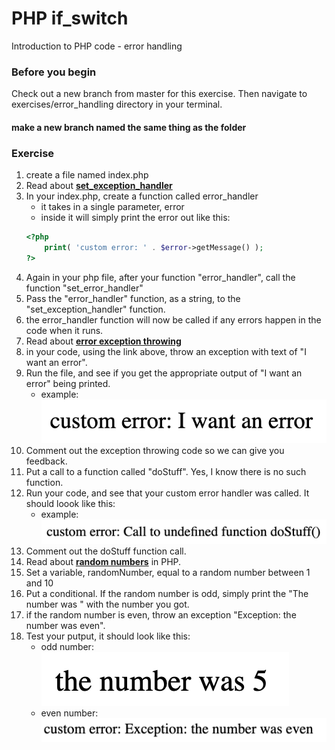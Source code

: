 # PHP if_switch

Introduction to PHP code - error handling

### Before you begin

Check out a new branch from master for this exercise.  Then navigate to exercises/error_handling directory in your terminal.
#### make a new branch named the same thing as the folder

### Exercise

1. create a file named index.php
1. Read about [**set_exception_handler**](https://www.php.net/manual/en/function.set-exception-handler.php)
1. In your index.php, create a function called error_handler
    * it takes in a single parameter, error
    * inside it will simply print the error out like this:
    ```php
    <?php 
        print( 'custom error: ' . $error->getMessage() );
    ?>
    ```
1. Again in your php file, after your function "error_handler", call the function "set_error_handler"
1. Pass the "error_handler" function, as a string, to the "set_exception_handler" function.
1. the error_handler function will now be called if any errors happen in the code when it runs.
1. Read about [**error exception throwing**](https://www.php.net/manual/en/language.exceptions.php)
1. in your code, using the link above, throw an exception with text of "I want an error".
1. Run the file, and see if you get the appropriate output of "I want an error" being printed.
    * example: ![movie data html](../../demoassets/error_1output.png)
1. Comment out the exception throwing code so we can give you feedback.
1. Put a call to a function called "doStuff".  Yes, I know there is no such function.
1. Run your code, and see that your custom error handler was called.  It should loook like this:
    * example: ![movie data html](../../demoassets/error_2output.png)
1. Comment out the doStuff function call.
1. Read about [**random numbers**](https://www.php.net/manual/en/function.rand.php) in PHP.
1. Set a variable, randomNumber, equal to a random number between 1 and 10
1. Put a conditional.  If the random number is odd, simply print the "The number was <number>" with the number you got.
1. if the random number is even, throw an exception "Exception: the number was even".
1. Test your putput, it should look like this:
    * odd number: ![movie data html](../../demoassets/error_3output.png)
    * even number: ![movie data browser](../../demoassets/error_4output.png)